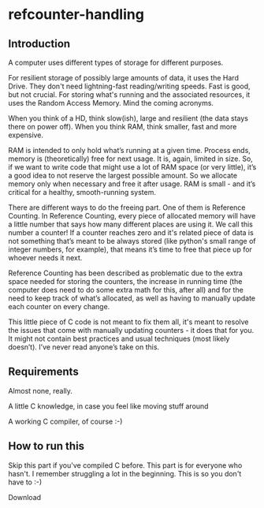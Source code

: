 # refcounter-handling

## Introduction

A computer uses different types of storage for different purposes.

For resilient storage of possibly large amounts of data, it uses the Hard Drive. They don't need lightning-fast reading/writing speeds. Fast is good, but not crucial. 
For storing what's running and the associated resources, it uses the Random Access Memory. Mind the coming acronyms.

When you think of a HD, think slow(ish), large and resilient (the data stays there on power off).
When you think RAM, think smaller, fast and more expensive.

RAM is intended to only hold what’s running at a given time. Process ends, memory is (theoretically) free for next usage. 
It is, again, limited in size. So, if we want to write code that might use a lot of RAM space (or very little), it’s a good idea to not reserve the largest possible amount. 
So we allocate memory only when necessary and free it after usage.
RAM is small - and it’s critical for a healthy, smooth-running system.

There are different ways to do the freeing part. One of them is Reference Counting.
In Reference Counting, every piece of allocated memory will have a little number that says how many different places are using it. We call this number a counter!
If a counter reaches zero and it's related piece of data is not something that’s meant to be always stored (like python's small range of integer numbers, for example), that means it’s time to free that piece up for whoever needs it next.

Reference Counting has been described as problematic due to the extra space needed for storing the counters, the increase in running time (the computer does need to do some extra math for this, after all) and for the need to keep track of what’s allocated, as well as having to manually update each counter on every change.

This little piece of C code is not meant to fix them all, it's meant to resolve the issues that come with manually updating counters - it does that for you. 
It might not contain best practices and usual techniques (most likely doesn’t). I’ve never read anyone’s take on this. 

## Requirements

Almost none, really.

  A little C knowledge, in case you feel like moving stuff around

  A working C compiler, of course :-)

## How to run this

Skip this part if you've compiled C before.
This part is for everyone who hasn't. I remember struggling a lot in the beginning. This is so you don't have to :-)

Download 
